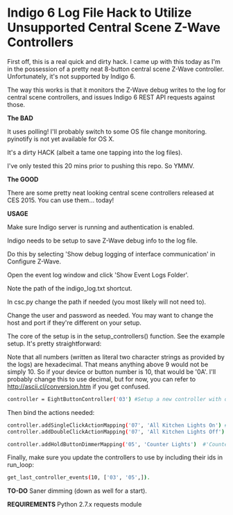 # Indigo 6 Log File Hack to Utilize Unsupported Central Scene Z-Wave Controllers

First off, this is a real quick and dirty hack. I came up with this today as I'm in the possession of a pretty neat 8-button central scene Z-Wave controller. Unfortunately, it's not supported by Indigo 6.

The way this works is that it monitors the Z-Wave debug writes to the log for central scene controllers, and issues Indigo 6 REST API requests against those.


**The BAD**

It uses polling! I'll probably switch to some OS file change monitoring. pyinotify is not yet available for OS X.

It's a dirty HACK (albeit a tame one tapping into the log files).

I've only tested this 20 mins prior to pushing this repo. So YMMV.

**The GOOD**

There are some pretty neat looking central scene controllers released at CES 2015. You can use them... today!


**USAGE**

Make sure Indigo server is running and authentication is enabled.

Indigo needs to be setup to save Z-Wave debug info to the log file.

Do this by selecting 'Show debug logging of interface communication' in Configure Z-Wave.

Open the event log window and click 'Show Event Logs Folder'.

Note the path of the indigo_log.txt shortcut.

In csc.py change the path if needed (you most likely will not need to).

Change the user and password as needed. You may want to change the host and port if they're different on your setup. 

The core of the setup is in the setup_controllers() function. See the example setup. It's pretty straightforward:

Note that all numbers (written as literal two character strings as provided by the logs) are hexadecimal. That means anything above 9 would not be simply 10. So if your device or button number is 10, that would be '0A'. I'll probably change this to use decimal, but for now, you can refer to http://ascii.cl/conversion.htm if you get confused.

```sh
controller = EightButtonController('03') #Setup a new controller with device is 3. You must use '03' as in literal strings. I didn't bother to change this just yet.
```

Then bind the actions needed:
```sh
controller.addSingleClickActionMapping('07', 'All Kitchen Lights On') #Again, a literal '07', this time for the button number. This is followed by the Action Group title as defined in Indigo.
controller.addDoubleClickActionMapping('07', 'All Kitchen Lights Off') #Suggest you use the double click to 'reverse'/toggle single click actions.

controller.addHoldButtonDimmerMapping('05', 'Counter Lights')  #'Counter Lights' is the device name. The hold button action does not execute Action Groups, rather it's for dimming lights (up).
```

Finally, make sure you update the controllers to use by including their ids in run_loop:
```sh
get_last_controller_events(10, ['03', '05',]).
```

**TO-DO**
Saner dimming (down as well for a start).


**REQUIREMENTS**
Python 2.7.x
requests module


